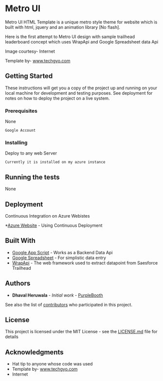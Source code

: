 # Metro UI

Metro UI HTML Template is a unique metro style theme for website 
which is built with html, jquery and an animation library [No flash].

Here is the first attempt to Metro UI design with sample trailhead leaderboard concept which uses WrapApi and Google Spreadsheet data Api

Image courtesy- Internet

Template by- www.techgyo.com

## Getting Started

These instructions will get you a copy of the project up and running on your local machine for development and testing purposes. See deployment for notes on how to deploy the project on a live system.

### Prerequisites

None

```
Google Account
```

### Installing

Deploy to any web Server

```
Currently it is installed on my azure instance
```

## Running the tests

None


## Deployment

Continuous Integration on Azure Webistes

*[Azure Website](https://trailhead-leaderboard.azurewebsites.net/) - Using Continuous Deployment

## Built With

* [Google App Script](https://script.google.com/) - Works as a Backend Data Api
* [Google Spreadsheet](https://docs.google.com/spreadsheets/d/18usH3qgkGzirksdJuZX__0VaSLyA-2d-2siMs0g60pA/edit?usp=sharing/) - For simplistic data entry
* [WrapApi](https://wrapapi.com/) - The web framework used to extract datapoint from Saesforce Trailhead

## Authors

* **Dhaval Heruwala** - *Initial work* - [PurpleBooth](https://github.com/Heruwala)

See also the list of [contributors](https://github.com/your/project/contributors) who participated in this project.

## License

This project is licensed under the MIT License - see the [LICENSE.md](LICENSE.md) file for details

## Acknowledgments

* Hat tip to anyone whose code was used
* Template by- www.techgyo.com
* Internet
